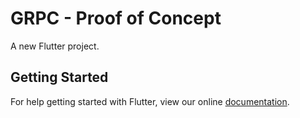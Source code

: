 # GRPC - Proof of Concept

A new Flutter project.

## Getting Started

For help getting started with Flutter, view our online
[documentation](https://flutter.io/).
